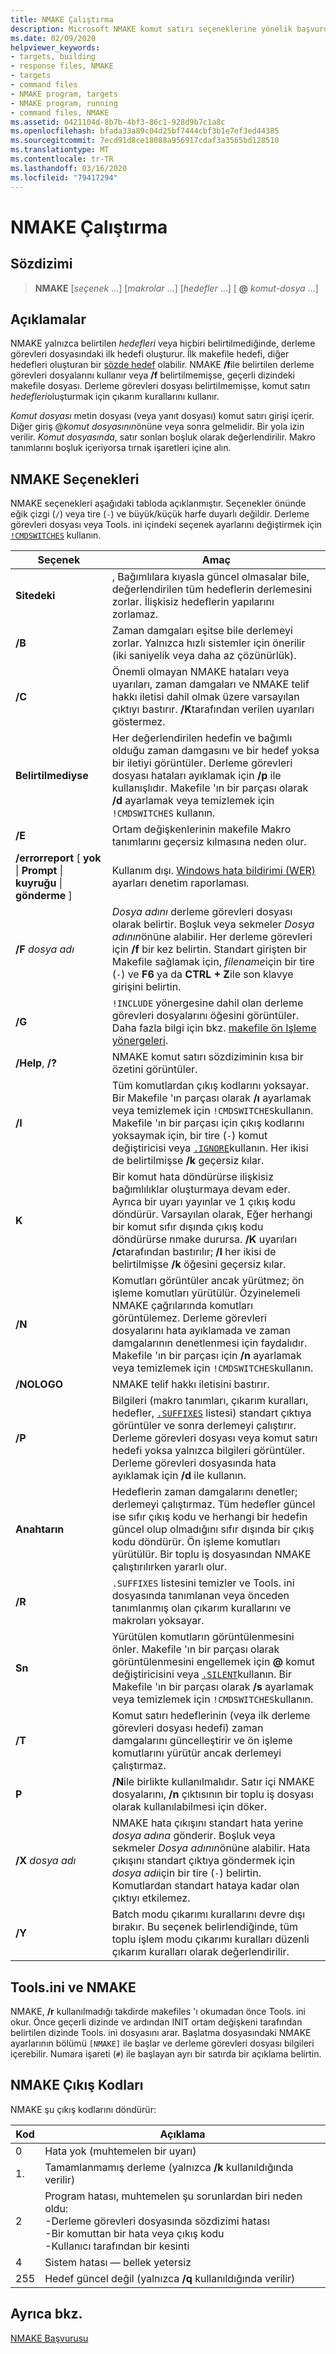 ```yaml
---
title: NMAKE Çalıştırma
description: Microsoft NMAKE komut satırı seçeneklerine yönelik başvuru kılavuzu.
ms.date: 02/09/2020
helpviewer_keywords:
- targets, building
- response files, NMAKE
- targets
- command files
- NMAKE program, targets
- NMAKE program, running
- command files, NMAKE
ms.assetid: 0421104d-8b7b-4bf3-86c1-928d9b7c1a8c
ms.openlocfilehash: bfada33a89c04d25bf7444cbf3b1e7ef3ed44385
ms.sourcegitcommit: 7ecd91d8ce18088a956917cdaf3a3565bd128510
ms.translationtype: MT
ms.contentlocale: tr-TR
ms.lasthandoff: 03/16/2020
ms.locfileid: "79417294"
---
```

# <a name="running-nmake"></a>NMAKE Çalıştırma

## <a name="syntax"></a>Sözdizimi

> **NMAKE** [*seçenek* ...] [*makrolar* ...] [*hedefler* ...] [ **\@** _komut-dosya_ ...]

## <a name="remarks"></a>Açıklamalar

NMAKE yalnızca belirtilen *hedefleri* veya hiçbiri belirtilmediğinde, derleme görevleri dosyasındaki ilk hedefi oluşturur. İlk makefile hedefi, diğer hedefleri oluşturan bir [sözde hedef](description-blocks.md#pseudotargets) olabilir. NMAKE **/f**ile belirtilen derleme görevleri dosyalarını kullanır veya **/f** belirtilmemişse, geçerli dizindeki makefile dosyası. Derleme görevleri dosyası belirtilmemişse, komut satırı *hedefleri*oluşturmak için çıkarım kurallarını kullanır.

*Komut dosyası* metin dosyası (veya yanıt dosyası) komut satırı girişi içerir. Diğer giriş \@*komut dosyasının*önüne veya sonra gelmelidir. Bir yola izin verilir. *Komut dosyasında*, satır sonları boşluk olarak değerlendirilir. Makro tanımlarını boşluk içeriyorsa tırnak işaretleri içine alın.

## <a name="nmake-options"></a>NMAKE Seçenekleri

NMAKE seçenekleri aşağıdaki tabloda açıklanmıştır. Seçenekler önünde eğik çizgi (`/`) veya tire (`-`) ve büyük/küçük harfe duyarlı değildir. Derleme görevleri dosyası veya Tools. ini içindeki seçenek ayarlarını değiştirmek için [`!CMDSWITCHES`](makefile-preprocessing-directives.md) kullanın.

| Seçenek | Amaç |
| ------------ | ------------- |
| **Sitedeki** | , Bağımlılara kıyasla güncel olmasalar bile, değerlendirilen tüm hedeflerin derlemesini zorlar. İlişkisiz hedeflerin yapılarını zorlamaz. |
| **/B** | Zaman damgaları eşitse bile derlemeyi zorlar. Yalnızca hızlı sistemler için önerilir (iki saniyelik veya daha az çözünürlük). |
| **/C** | Önemli olmayan NMAKE hataları veya uyarıları, zaman damgaları ve NMAKE telif hakkı iletisi dahil olmak üzere varsayılan çıktıyı bastırır. **/K**tarafından verilen uyarıları göstermez. |
| **Belirtilmediyse** | Her değerlendirilen hedefin ve bağımlı olduğu zaman damgasını ve bir hedef yoksa bir iletiyi görüntüler. Derleme görevleri dosyası hataları ayıklamak için **/p** ile kullanışlıdır. Makefile 'ın bir parçası olarak **/d** ayarlamak veya temizlemek için `!CMDSWITCHES` kullanın. |
| **/E** | Ortam değişkenlerinin makefile Makro tanımlarını geçersiz kılmasına neden olur. |
| **/errorreport** [ **yok** &#124; **Prompt** &#124; **kuyruğu** &#124; **gönderme** ] | Kullanım dışı. [Windows hata bildirimi (WER)](/windows/win32/wer/windows-error-reporting) ayarları denetim raporlaması. |
| **/F** *dosya adı* | *Dosya adını* derleme görevleri dosyası olarak belirtir. Boşluk veya sekmeler *Dosya adının*önüne alabilir. Her derleme görevleri için **/f** bir kez belirtin. Standart girişten bir Makefile sağlamak için, *filename*için bir tire (`-`) ve **F6** ya da **CTRL + Z**ile son klavye girişini belirtin. |
| **/G** | `!INCLUDE` yönergesine dahil olan derleme görevleri dosyalarını öğesini görüntüler. Daha fazla bilgi için bkz. [makefile ön Işleme yönergeleri](makefile-preprocessing-directives.md). |
| **/Help**, **/?** | NMAKE komut satırı sözdiziminin kısa bir özetini görüntüler. |
| **/I** | Tüm komutlardan çıkış kodlarını yoksayar. Bir Makefile 'ın parçası olarak **/ı** ayarlamak veya temizlemek için `!CMDSWITCHES`kullanın. Makefile 'ın bir parçası için çıkış kodlarını yoksaymak için, bir tire (`-`) komut değiştiricisi veya [`.IGNORE`](dot-directives.md)kullanın. Her ikisi de belirtilmişse **/k** geçersiz kılar. |
| **K** | Bir komut hata döndürürse ilişkisiz bağımlılıklar oluşturmaya devam eder. Ayrıca bir uyarı yayınlar ve 1 çıkış kodu döndürür. Varsayılan olarak, Eğer herhangi bir komut sıfır dışında çıkış kodu döndürürse nmake durursa. **/K** uyarıları **/c**tarafından bastırılır; **/I** her ikisi de belirtilmişse **/k** öğesini geçersiz kılar. |
| **/N** | Komutları görüntüler ancak yürütmez; ön işleme komutları yürütülür. Özyinelemeli NMAKE çağrılarında komutları görüntülemez. Derleme görevleri dosyalarını hata ayıklamada ve zaman damgalarının denetlenmesi için faydalıdır. Makefile 'ın bir parçası için **/n** ayarlamak veya temizlemek için `!CMDSWITCHES`kullanın. |
| **/NOLOGO** | NMAKE telif hakkı iletisini bastırır. |
| **/P** | Bilgileri (makro tanımları, çıkarım kuralları, hedefler, [`.SUFFIXES`](dot-directives.md) listesi) standart çıktıya görüntüler ve sonra derlemeyi çalıştırır. Derleme görevleri dosyası veya komut satırı hedefi yoksa yalnızca bilgileri görüntüler. Derleme görevleri dosyasında hata ayıklamak için **/d** ile kullanın. |
| **Anahtarın** | Hedeflerin zaman damgalarını denetler; derlemeyi çalıştırmaz. Tüm hedefler güncel ise sıfır çıkış kodu ve herhangi bir hedefin güncel olup olmadığını sıfır dışında bir çıkış kodu döndürür. Ön işleme komutları yürütülür. Bir toplu iş dosyasından NMAKE çalıştırılırken yararlı olur. |
| **/R** | `.SUFFIXES` listesini temizler ve Tools. ini dosyasında tanımlanan veya önceden tanımlanmış olan çıkarım kurallarını ve makroları yoksayar. |
| **Sn** | Yürütülen komutların görüntülenmesini önler. Makefile 'ın bir parçası olarak görüntülenmesini engellemek için **\@** komut değiştiricisini veya [`.SILENT`](dot-directives.md)kullanın. Bir Makefile 'ın bir parçası olarak **/s** ayarlamak veya temizlemek için `!CMDSWITCHES`kullanın. |
| **/T** | Komut satırı hedeflerinin (veya ilk derleme görevleri dosyası hedefi) zaman damgalarını güncelleştirir ve ön işleme komutlarını yürütür ancak derlemeyi çalıştırmaz. |
| **P** | **/N**ile birlikte kullanılmalıdır. Satır içi NMAKE dosyalarını, **/n** çıktısının bir toplu iş dosyası olarak kullanılabilmesi için döker. |
| **/X** *dosya adı* | NMAKE hata çıkışını standart hata yerine *dosya adına* gönderir. Boşluk veya sekmeler *Dosya adının*önüne alabilir. Hata çıkışını standart çıktıya göndermek için *dosya adı*için bir tire (`-`) belirtin. Komutlardan standart hataya kadar olan çıktıyı etkilemez. |
| **/Y** | Batch modu çıkarımı kurallarını devre dışı bırakır. Bu seçenek belirlendiğinde, tüm toplu işlem modu çıkarımı kuralları düzenli çıkarım kuralları olarak değerlendirilir. |

## <a name="toolsini-and-nmake"></a>Tools.ini ve NMAKE

NMAKE, **/r** kullanılmadığı takdirde makefiles 'ı okumadan önce Tools. ini okur. Önce geçerli dizinde ve ardından INIT ortam değişkeni tarafından belirtilen dizinde Tools. ini dosyasını arar. Başlatma dosyasındaki NMAKE ayarlarının bölümü `[NMAKE]` ile başlar ve derleme görevleri dosyası bilgileri içerebilir. Numara işareti (`#`) ile başlayan ayrı bir satırda bir açıklama belirtin.

## <a name="exit-codes-from-nmake"></a>NMAKE Çıkış Kodları

NMAKE şu çıkış kodlarını döndürür:

| Kod | Açıklama |
| ---------- | ------------- |
| 0 | Hata yok (muhtemelen bir uyarı) |
| 1\. | Tamamlanmamış derleme (yalnızca **/k** kullanıldığında verilir) |
| 2 | Program hatası, muhtemelen şu sorunlardan biri neden oldu:<br /> -Derleme görevleri dosyasında sözdizimi hatası<br /> -Bir komuttan bir hata veya çıkış kodu<br /> -Kullanıcı tarafından bir kesinti |
| 4 | Sistem hatası — bellek yetersiz |
| 255 | Hedef güncel değil (yalnızca **/q** kullanıldığında verilir) |

## <a name="see-also"></a>Ayrıca bkz.

[NMAKE Başvurusu](nmake-reference.md)
